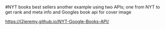 #NYT books best sellers
another example using two APIs; one from NYT to get rank and meta info and Googles book api for cover image


https://j2jeremy.github.io/NYT-Google-Books-API/
